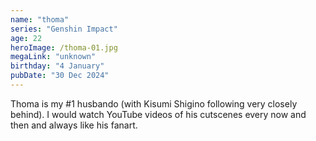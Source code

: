 ```yaml
---
name: "thoma"
series: "Genshin Impact"
age: 22
heroImage: /thoma-01.jpg
megaLink: "unknown"
birthday: "4 January"
pubDate: "30 Dec 2024"
---
```

Thoma is my #1 husbando (with Kisumi Shigino following very closely behind). I would watch YouTube videos of his cutscenes every now and then and always like his fanart. 